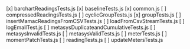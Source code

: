[x] barchartReadingsTests.js
[x] baselineTests.js
[x] common.js
[ ] compressedReadingsTests.js
[ ] cyclicGroupTests.js
[x] groupTests.js
[ ] insertMamacReadingsFromCSVTests.js
[ ] loadFromCsvStreamTests.js
[ ] logEmailTest.js
[ ] metasysDuplicateandCumulativeTests.js
[ ] metasysInvalidTests.js
[ ] metasysValidTests.js
[ ] meterTests.js
[ ] momentPatchTests.js
[ ] readingTests.js
[ ] updateMetersTests.js

